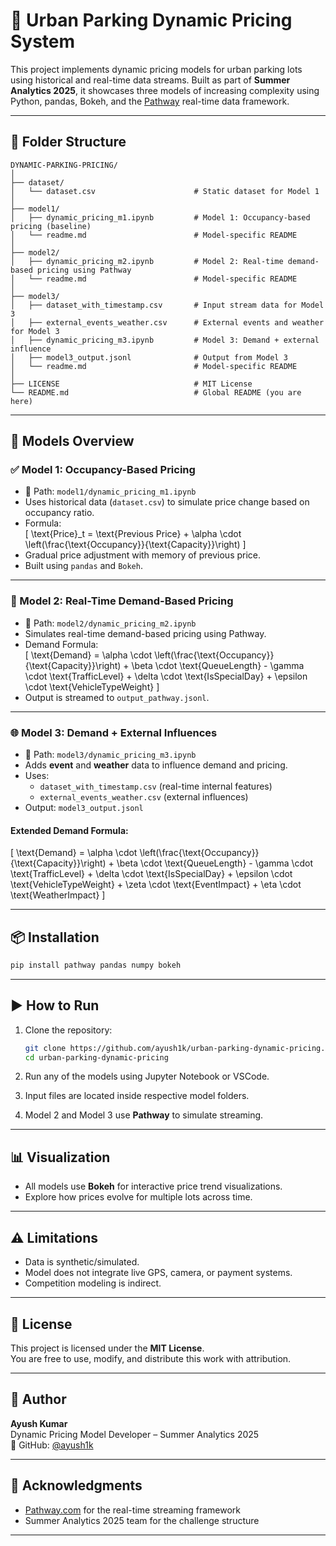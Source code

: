 
# 🚗 Urban Parking Dynamic Pricing System

This project implements dynamic pricing models for urban parking lots using historical and real-time data streams. Built as part of **Summer Analytics 2025**, it showcases three models of increasing complexity using Python, pandas, Bokeh, and the [Pathway](https://pathway.com) real-time data framework.

---

## 📁 Folder Structure

```
DYNAMIC-PARKING-PRICING/
│
├── dataset/
│   └── dataset.csv                      # Static dataset for Model 1
│
├── model1/
│   ├── dynamic_pricing_m1.ipynb         # Model 1: Occupancy-based pricing (baseline)
│   └── readme.md                        # Model-specific README
│
├── model2/
│   ├── dynamic_pricing_m2.ipynb         # Model 2: Real-time demand-based pricing using Pathway
│   └── readme.md                        # Model-specific README
│
├── model3/
│   ├── dataset_with_timestamp.csv       # Input stream data for Model 3
│   ├── external_events_weather.csv      # External events and weather for Model 3
│   ├── dynamic_pricing_m3.ipynb         # Model 3: Demand + external influence
│   ├── model3_output.jsonl              # Output from Model 3
│   └── readme.md                        # Model-specific README
│
├── LICENSE                              # MIT License
└── README.md                            # Global README (you are here)
```

---

## 🧠 Models Overview

### ✅ Model 1: Occupancy-Based Pricing

- 📂 Path: `model1/dynamic_pricing_m1.ipynb`
- Uses historical data (`dataset.csv`) to simulate price change based on occupancy ratio.
- Formula:
  \
  \[
  \text{Price}_t = \text{Previous Price} + \alpha \cdot \left(\frac{\text{Occupancy}}{\text{Capacity}}\right)
  \]
- Gradual price adjustment with memory of previous price.
- Built using `pandas` and `Bokeh`.

---

### 🚦 Model 2: Real-Time Demand-Based Pricing

- 📂 Path: `model2/dynamic_pricing_m2.ipynb`
- Simulates real-time demand-based pricing using Pathway.
- Demand Formula:
  \
  \[
  \text{Demand} = \alpha \cdot \left(\frac{\text{Occupancy}}{\text{Capacity}}\right) + \beta \cdot \text{QueueLength} - \gamma \cdot \text{TrafficLevel} + \delta \cdot \text{IsSpecialDay} + \epsilon \cdot \text{VehicleTypeWeight}
  \]
- Output is streamed to `output_pathway.jsonl`.

---

### 🌐 Model 3: Demand + External Influences

- 📂 Path: `model3/dynamic_pricing_m3.ipynb`
- Adds **event** and **weather** data to influence demand and pricing.
- Uses:
  - `dataset_with_timestamp.csv` (real-time internal features)
  - `external_events_weather.csv` (external influences)
- Output: `model3_output.jsonl`

#### Extended Demand Formula:
\[
\text{Demand} = \alpha \cdot \left(\frac{\text{Occupancy}}{\text{Capacity}}\right) + \beta \cdot \text{QueueLength} - \gamma \cdot \text{TrafficLevel} + \delta \cdot \text{IsSpecialDay} + \epsilon \cdot \text{VehicleTypeWeight} + \zeta \cdot \text{EventImpact} + \eta \cdot \text{WeatherImpact}
\]

---

## 📦 Installation

```bash
pip install pathway pandas numpy bokeh
```

---

## ▶️ How to Run

1. Clone the repository:
   ```bash
   git clone https://github.com/ayush1k/urban-parking-dynamic-pricing.git
   cd urban-parking-dynamic-pricing
   ```

2. Run any of the models using Jupyter Notebook or VSCode.

3. Input files are located inside respective model folders.

4. Model 2 and Model 3 use **Pathway** to simulate streaming.

---

## 📊 Visualization

- All models use **Bokeh** for interactive price trend visualizations.
- Explore how prices evolve for multiple lots across time.

---

## ⚠️ Limitations

- Data is synthetic/simulated.
- Model does not integrate live GPS, camera, or payment systems.
- Competition modeling is indirect.

---

## 📜 License

This project is licensed under the **MIT License**.  
You are free to use, modify, and distribute this work with attribution.

---

## 👤 Author

**Ayush Kumar**  
Dynamic Pricing Model Developer – Summer Analytics 2025  
🔗 GitHub: [@ayush1k](https://github.com/ayush1k)

---

## 🤝 Acknowledgments

- [Pathway.com](https://pathway.com) for the real-time streaming framework
- Summer Analytics 2025 team for the challenge structure

---
